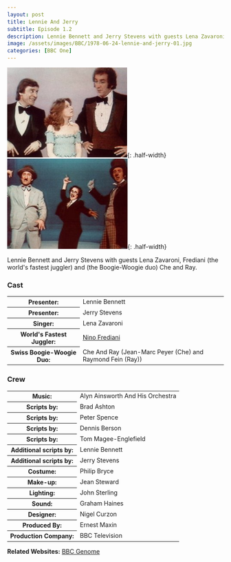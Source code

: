 ```yaml
---
layout: post
title: Lennie And Jerry
subtitle: Episode 1.2
description: Lennie Bennett and Jerry Stevens with guests Lena Zavaroni, Frediani (the world's fastest juggler) and (the Boogie-Woogie duo) Che and Ray.
image: /assets/images/BBC/1978-06-24-lennie-and-jerry-01.jpg
categories: [BBC One]
---
```


![From left to right: Jerry Stevens, Lena Zavaroni, Lennie Bennett](/assets/images/BBC/1978-06-24-lennie-and-jerry-01.jpg "From left to right: Jerry Stevens, Lena Zavaroni, Lennie Bennett"){: .half-width}
![Lena performs as Groucho Marx](/assets/images/BBC/1978-06-24-lennie-and-jerry-02.jpg "Lena performs as Groucho Marx"){: .half-width}

Lennie Bennett and Jerry Stevens with guests Lena Zavaroni, Frediani (the world's fastest juggler) and (the Boogie-Woogie duo) Che and Ray.

### Cast
<table>
<tr><th>Presenter:</th><td>Lennie Bennett</td></tr>
<tr><th>Presenter:</th><td>Jerry Stevens</td></tr>
<tr><th>Singer:</th><td>Lena Zavaroni</td></tr>
<tr><th>World's Fastest Juggler:</th><td><a href="http://www.gotofirstclass.com/talentroster.talent_8079C83BFECD7552CCC23E36366E38D8.htm">Nino Frediani</a></td></tr>
<tr><th>Swiss Boogie-Woogie Duo:</th><td>Che And Ray (Jean-Marc Peyer (Che) and Raymond Fein (Ray))</td></tr>
</table>

### Crew
<table>
<tr><th>Music:</th><td>Alyn Ainsworth And His Orchestra</td></tr>
<tr><th>Scripts by:</th><td>Brad Ashton</td></tr>
<tr><th>Scripts by:</th><td>Peter Spence</td></tr>
<tr><th>Scripts by:</th><td>Dennis Berson</td></tr>
<tr><th>Scripts by:</th><td>Tom Magee-Englefield</td></tr>
<tr><th>Additional scripts by:</th><td>Lennie Bennett</td></tr>
<tr><th>Additional scripts by:</th><td>Jerry Stevens</td></tr>
<tr><th>Costume:</th><td>Philip Bryce</td></tr>
<tr><th>Make-up:</th><td>Jean Steward</td></tr>
<tr><th>Lighting:</th><td>John Sterling</td></tr>
<tr><th>Sound:</th><td>Graham Haines</td></tr>
<tr><th>Designer:</th><td>Nigel Curzon</td></tr>
<tr><th>Produced By:</th><td>Ernest Maxin</td></tr>
<tr><th>Production Company:</th><td>BBC Television</td></tr>
</table>

**Related Websites:**
<span class="post-categories">[BBC Genome](http://genome.ch.bbc.co.uk/24a97b2f682f4f67827460990ab935b7)&nbsp;

